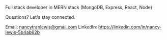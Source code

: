 Full stack developer in MERN stack (MongoDB, Express, React, Node)

Questions? Let's stay connected.

Email: nancytranlewis@gmail.com
LinkedIn: https://linkedin.com/in/nancy-lewis-5b4ab62b
